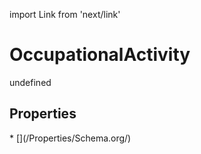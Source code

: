 import Link from 'next/link'
# OccupationalActivity

undefined

## Properties

<Grid>
* [](/Properties/Schema.org/)

</Grid>

